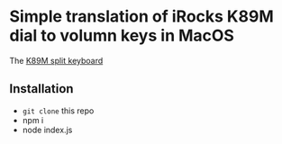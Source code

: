# Simple translation of iRocks K89M dial to volumn keys in MacOS

The [K89M split keyboard](https://www.i-rocks.com/web/product/product_in.jsp?pd_no=PD1587628148781&lang=en)

## Installation

* `git clone` this repo
* npm i
* node index.js


